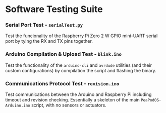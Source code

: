 # Software Testing Suite

### Serial Port Test - `serialTest.py`

Test the funcionality of the Raspberry Pi Zero 2 W GPIO mini-UART serial port by tying the RX and TX pins together.

### Arduino Compilation & Upload Test - `blink.ino`

Test the functionality of the `arduino-cli` and `avrdude` utilities (and their custom configurations) by compilation the script and flashing the binary.

### Communications Protocol Test - `revision.ino`

Test communications between the Arduino and Raspberry Pi including timeout and revision checking. Essentially a skeleton of the main `PeaPodOS-Arduino.ino` script, with no sensors or actuators.